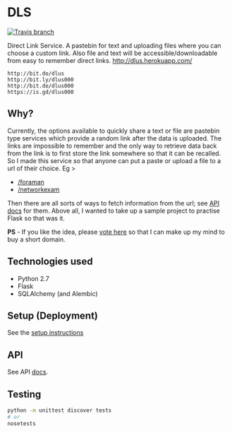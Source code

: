 # DLS

[![Travis branch](https://img.shields.io/travis/aviaryan/dls/master.svg?maxAge=2592000)](https://travis-ci.org/aviaryan/dls/)

Direct Link Service. A pastebin for text and uploading files where you can choose a custom link. Also file and text will be accessible/downloadable from easy to 
remember direct links. http://dlus.herokuapp.com/ 

```
http://bit.do/dlus
http://bit.ly/dlus000
http://bit.do/dlus000
https://is.gd/dlus000
```

## Why?

Currently, the options available to quickly share a text or file are pastebin type services which provide a random link after the data is uploaded. 
The links are impossible to remember and the only way to retrieve data back from the link is to first store the link somewhere so that it can be recalled. 
So I made this service so that anyone can put a paste or upload a file to a url of their choice. Eg >

* [/foraman](http://dlus.herokuapp.com/foraman)
* [/networkexam](http://dlus.herokuapp.com/networkexam)

Then there are all sorts of ways to fetch information from the url; see [API docs](#api) for them.
Above all, I wanted to take up a sample project to practise Flask so that was it.

**PS** - If you like the idea, please [vote here](https://github.com/aviaryan/dls/issues/15) so that I can make up my mind to buy a short domain.

## Technologies used

* Python 2.7
* Flask
* SQLAlchemy (and Alembic)

## Setup (Deployment)

See the [setup instructions](docs/SETUP.md)

## API

See API [docs](docs/API.md).

## Testing

```bash
python -m unittest discover tests
# or
nosetests
```

